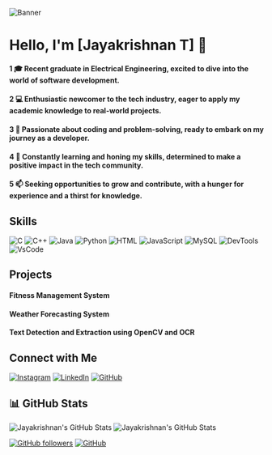 ![Banner](https://raw.githubusercontent.com/halfrost/halfrost/master/icons/header_.png)

# Hello, I'm [Jayakrishnan T] 👋

#### 1 🎓 Recent graduate in Electrical Engineering, excited to dive into the world of software development.
#### 2 💻 Enthusiastic newcomer to the tech industry, eager to apply my academic knowledge to real-world projects.
#### 3 🚀 Passionate about coding and problem-solving, ready to embark on my journey as a developer.
#### 4 🌱 Constantly learning and honing my skills, determined to make a positive impact in the tech community.
#### 5 📫 Seeking opportunities to grow and contribute, with a hunger for experience and a thirst for knowledge.

## Skills

![C](https://img.icons8.com/?size=48&id=40670&format=png)
![C++](https://img.icons8.com/?size=48&id=40669&format=png)
![Java](https://img.icons8.com/?size=48&id=13679&format=png)
![Python](https://img.icons8.com/?size=48&id=l75OEUJkPAk4&format=png)
![HTML](https://img.icons8.com/?size=48&id=v8RpPQUwv0N8&format=png)
![JavaScript](https://img.icons8.com/?size=48&id=PXTY4q2Sq2lG&format=png)
![MySQL](https://img.icons8.com/?size=48&id=UFXRpPFebwa2&format=png)
![DevTools](https://img.icons8.com/?size=64&id=z776U00C7sTg&format=png)
![VsCode](https://img.icons8.com/?size=64&id=TP9RR7DE1AuH&format=png)

## Projects

#### Fitness Management System
#### Weather Forecasting System
#### Text Detection and Extraction using OpenCV and OCR

## Connect with Me

[![Instagram](https://img.icons8.com/?size=48&id=Xy10Jcu1L2Su&format=png)](https://www.instagram.com/jayakrishnan______)
[![LinkedIn](https://img.icons8.com/?size=48&id=xuvGCOXi8Wyg&format=png)](https://www.linkedin.com/in/jayakrishnanthayalan/)
[![GitHub](https://img.icons8.com/?size=48&id=106440&format=png)](https://github.com/krish28112003/krish28112003)

## 📊 GitHub Stats

![Jayakrishnan's GitHub Stats](https://github-readme-stats.vercel.app/api?username=krish28112003&show_icons=true&theme=radical)
![Jayakrishnan's GitHub Stats](https://github-readme-stats.vercel.app/api/top-langs/?username=krish28112003&layout=compact&theme=radical)

[![GitHub followers](https://img.shields.io/github/followers/krish28112003?label=Follow&style=social)](https://github.com/krish28112003)
[![GitHub](https://img.shields.io/github/followers/krish28112003?label=repositories&style=social)](https://github.com/krish28112003)

